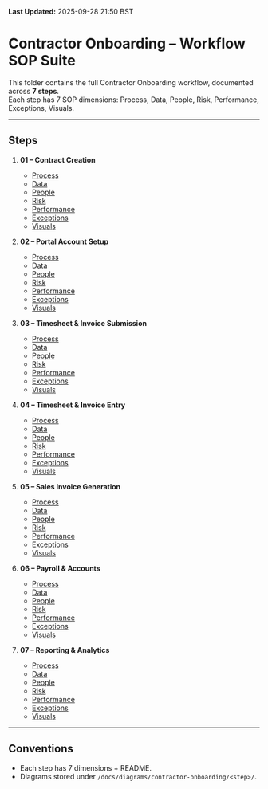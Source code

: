 **Last Updated:** 2025-09-28 21:50 BST

# Contractor Onboarding – Workflow SOP Suite

This folder contains the full Contractor Onboarding workflow, documented across **7 steps**.  
Each step has 7 SOP dimensions: Process, Data, People, Risk, Performance, Exceptions, Visuals.

---

## Steps

1. **01 – Contract Creation**
   - [Process](./01_contract_creation/process/workflow_step.md)
   - [Data](./01_contract_creation/data/data_flow_mapping.md)
   - [People](./01_contract_creation/people/raci.md)
   - [Risk](./01_contract_creation/risk/risk_control.md)
   - [Performance](./01_contract_creation/performance/metrics_kpi.md)
   - [Exceptions](./01_contract_creation/exceptions/exceptions.md)
   - [Visuals](./01_contract_creation/visuals/visual_map.md)

2. **02 – Portal Account Setup**
   - [Process](./02_portal_account/process/workflow_step.md)
   - [Data](./02_portal_account/data/data_flow_mapping.md)
   - [People](./02_portal_account/people/raci.md)
   - [Risk](./02_portal_account/risk/risk_control.md)
   - [Performance](./02_portal_account/performance/metrics_kpi.md)
   - [Exceptions](./02_portal_account/exceptions/exceptions.md)
   - [Visuals](./02_portal_account/visuals/visual_map.md)

3. **03 – Timesheet & Invoice Submission**
   - [Process](./03_timesheet_invoice_submission/process/workflow_step.md)
   - [Data](./03_timesheet_invoice_submission/data/data_flow_mapping.md)
   - [People](./03_timesheet_invoice_submission/people/raci.md)
   - [Risk](./03_timesheet_invoice_submission/risk/risk_control.md)
   - [Performance](./03_timesheet_invoice_submission/performance/metrics_kpi.md)
   - [Exceptions](./03_timesheet_invoice_submission/exceptions/exceptions.md)
   - [Visuals](./03_timesheet_invoice_submission/visuals/visual_map.md)

4. **04 – Timesheet & Invoice Entry**
   - [Process](./04_timesheet_invoice_entry/process/workflow_step.md)
   - [Data](./04_timesheet_invoice_entry/data/data_flow_mapping.md)
   - [People](./04_timesheet_invoice_entry/people/raci.md)
   - [Risk](./04_timesheet_invoice_entry/risk/risk_control.md)
   - [Performance](./04_timesheet_invoice_entry/performance/metrics_kpi.md)
   - [Exceptions](./04_timesheet_invoice_entry/exceptions/exceptions.md)
   - [Visuals](./04_timesheet_invoice_entry/visuals/visual_map.md)

5. **05 – Sales Invoice Generation**
   - [Process](./05_sales_invoice_generation/process/workflow_step.md)
   - [Data](./05_sales_invoice_generation/data/data_flow_mapping.md)
   - [People](./05_sales_invoice_generation/people/raci.md)
   - [Risk](./05_sales_invoice_generation/risk/risk_control.md)
   - [Performance](./05_sales_invoice_generation/performance/metrics_kpi.md)
   - [Exceptions](./05_sales_invoice_generation/exceptions/exceptions.md)
   - [Visuals](./05_sales_invoice_generation/visuals/visual_map.md)

6. **06 – Payroll & Accounts**
   - [Process](./06_payroll_accounts/process/workflow_step.md)
   - [Data](./06_payroll_accounts/data/data_flow_mapping.md)
   - [People](./06_payroll_accounts/people/raci.md)
   - [Risk](./06_payroll_accounts/risk/risk_control.md)
   - [Performance](./06_payroll_accounts/performance/metrics_kpi.md)
   - [Exceptions](./06_payroll_accounts/exceptions/exceptions.md)
   - [Visuals](./06_payroll_accounts/visuals/visual_map.md)

7. **07 – Reporting & Analytics**
   - [Process](./07_reporting_analytics/process/workflow_step.md)
   - [Data](./07_reporting_analytics/data/data_flow_mapping.md)
   - [People](./07_reporting_analytics/people/raci.md)
   - [Risk](./07_reporting_analytics/risk/risk_control.md)
   - [Performance](./07_reporting_analytics/performance/metrics_kpi.md)
   - [Exceptions](./07_reporting_analytics/exceptions/exceptions.md)
   - [Visuals](./07_reporting_analytics/visuals/visual_map.md)

---

## Conventions
- Each step has 7 dimensions + README.  
- Diagrams stored under `/docs/diagrams/contractor-onboarding/<step>/`.  
